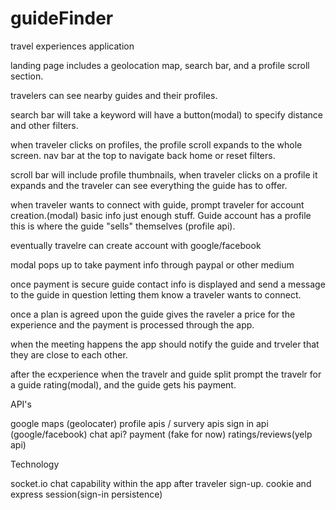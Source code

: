 # guideFinder

travel experiences application

landing page includes a geolocation map,  search bar, and a profile scroll section.

travelers can see nearby guides and their profiles.

search bar will take a keyword will have a button(modal) to specify distance and other filters.

when traveler clicks on profiles, the profile scroll expands to the whole screen. nav bar at the top to navigate back home or reset filters.

scroll bar will include profile thumbnails, when traveler clicks on a profile it expands and the traveler can see everything the guide has to offer.

when traveler wants to connect with guide, prompt traveler for account creation.(modal)
basic info just enough stuff.
    Guide account has a profile this is where the guide "sells" themselves (profile api).

eventually travelre can create account with google/facebook

modal pops up to take payment info through paypal or other medium

once payment is secure guide contact info is displayed and send a message to the guide in question letting them know a traveler wants to connect.

once a plan is agreed upon the guide gives the raveler a price for the experience and the payment is processed through the app.

when the meeting happens the app should notify the guide and trveler that they are close to each other.

after the ecxperience when the travelr and guide split prompt the travelr for a guide rating(modal), and the guide gets his payment.

API's

google maps (geolocater)
profile apis / survery apis
sign in api (google/facebook)
chat api?
payment (fake for now)
ratings/reviews(yelp api)

Technology 

socket.io chat capability within the app after traveler sign-up.
cookie and express session(sign-in persistence)


 
 
 


